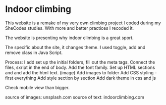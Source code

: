 # Indoor climbing

This website is a remake of my very own climbing project I coded during my SheCodes studies.
With more and better practices I recoded it.

The website is presenting why indoor climbing is a great sport.

The specific about the site, it changes theme. I used toggle, add and remove class in Java Script.

Process:
I add set up the initial folders, fill out the meta tags.
Connect the files, sxript in the end of body.
Add the font family.
Set up HTML sections and and add the html text. (image)
Add images to folder
Add CSS styling - first everything
Add style section by section
Add dark theme in css and js

Check mobile view than bigger.


source of images: unsplash.com
source of text: indoorclimbing.com
